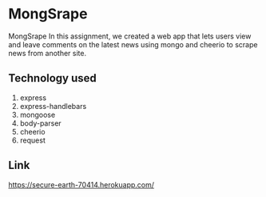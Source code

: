 # MongSrape
MongSrape
In this assignment, we created a web app that lets users view and leave comments on the latest news using mongo and cheerio to scrape news from another site.

## Technology used 
1. express
2. express-handlebars
3. mongoose
4. body-parser
5. cheerio
6. request

## Link 
https://secure-earth-70414.herokuapp.com/



